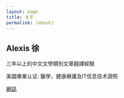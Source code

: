 ```yaml
---
layout: page
title: 关于
permalink: /about/
---
```


## Alexis 徐

三年以上的中文文學類別文章翻譯經驗

美國專業认证: 醫學，健康療護及IT信息技术證照

[網誌](cn.hsuile.com/blog)

